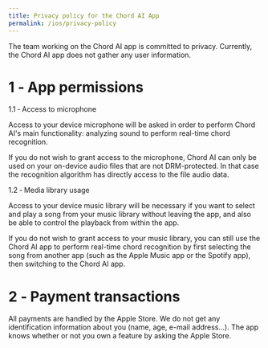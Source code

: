 ```yaml
---
title: Privacy policy for the Chord AI App
permalink: /ios/privacy-policy
---
```


The team working on the Chord AI app is committed to privacy. Currently, the Chord AI app does not gather any user information.

# 1 ‐ App permissions

1.1 ‐ Access to microphone

Access to your device microphone will be asked in order to perform Chord AI's main functionality: analyzing sound to perform real-time chord recognition.

If you do not wish to grant access to the microphone, Chord AI can only be used on your on-device audio files that are not DRM-protected. In that case the recognition algorithm has directly access to the file audio data.

1.2 ‐ Media library usage

Access to your device music library will be necessary if you want to select and play a song from your music library without leaving the app, and also be able to control the playback from within the app.

If you do not wish to grant access to your music library, you can still use the Chord AI app to perform real-time chord recognition by first selecting the song from another app (such as the Apple Music app or the Spotify app), then switching to the Chord AI app.

# 2 ‐ Payment transactions

All payments are handled by the Apple Store. We do not get any identification information about you (name, age, e-mail address...). The app knows whether or not you own a feature by asking the Apple Store.
